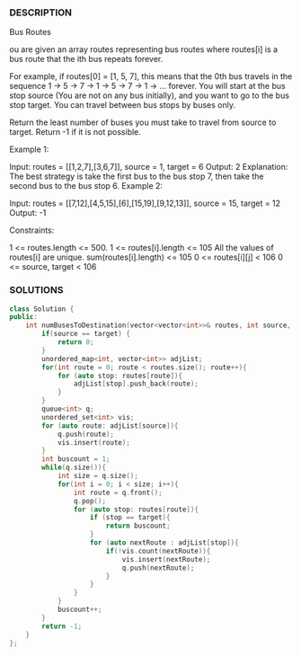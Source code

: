 ### DESCRIPTION

Bus Routes

ou are given an array routes representing bus routes where routes[i] is a bus route that the ith bus repeats forever.

For example, if routes[0] = [1, 5, 7], this means that the 0th bus travels in the sequence 1 -> 5 -> 7 -> 1 -> 5 -> 7 -> 1 -> ... forever.
You will start at the bus stop source (You are not on any bus initially), and you want to go to the bus stop target. You can travel between bus stops by buses only.

Return the least number of buses you must take to travel from source to target. Return -1 if it is not possible.

 

Example 1:

Input: routes = [[1,2,7],[3,6,7]], source = 1, target = 6
Output: 2
Explanation: The best strategy is take the first bus to the bus stop 7, then take the second bus to the bus stop 6.
Example 2:

Input: routes = [[7,12],[4,5,15],[6],[15,19],[9,12,13]], source = 15, target = 12
Output: -1
 

Constraints:

1 <= routes.length <= 500.
1 <= routes[i].length <= 105
All the values of routes[i] are unique.
sum(routes[i].length) <= 105
0 <= routes[i][j] < 106
0 <= source, target < 106


### SOLUTIONS

```c++
class Solution {
public:
    int numBusesToDestination(vector<vector<int>>& routes, int source, int target) {
        if(source == target) {
            return 0;
        }
        unordered_map<int, vector<int>> adjList;
        for(int route = 0; route < routes.size(); route++){
            for (auto stop: routes[route]){
                adjList[stop].push_back(route);
            }
        }
        queue<int> q;
        unordered_set<int> vis;
        for (auto route: adjList[source]){
            q.push(route);
            vis.insert(route);
        }
        int buscount = 1;
        while(q.size()){
            int size = q.size();
            for(int i = 0; i < size; i++){
                int route = q.front();
                q.pop();
                for (auto stop: routes[route]){
                    if (stop == target){
                        return buscount;
                    }
                    for (auto nextRoute : adjList[stop]){
                        if(!vis.count(nextRoute)){
                            vis.insert(nextRoute);
                            q.push(nextRoute);
                        }
                    }
                }
            }
            buscount++;
        }
        return -1;
    }
};
```